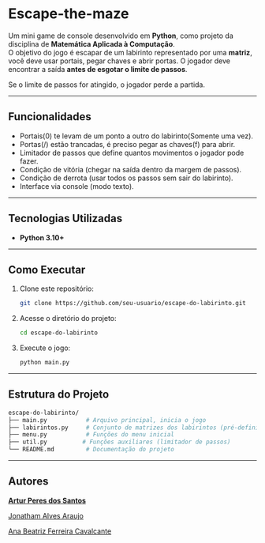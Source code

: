 # Escape-the-maze

Um mini game de console desenvolvido em **Python**, como projeto da disciplina de **Matemática Aplicada à Computação**.  
O objetivo do jogo é escapar de um labirinto representado por uma **matriz**, você deve usar portais, pegar chaves e abrir portas. 
O jogador deve encontrar a saída **antes de esgotar o limite de passos**.

Se o limite de passos for atingido, o jogador perde a partida. 

---

## Funcionalidades

- Portais(0) te levam de um ponto a outro do labirinto(Somente uma vez).
- Portas(/) estão trancadas, é preciso pegar as chaves(f) para abrir.  
- Limitador de passos que define quantos movimentos o jogador pode fazer.  
- Condição de vitória (chegar na saída dentro da margem de passos).  
- Condição de derrota (usar todos os passos sem sair do labirinto).  
- Interface via console (modo texto).  

---

## Tecnologias Utilizadas

- **Python 3.10+**  

---

## Como Executar

1. Clone este repositório:  
   ```bash
   git clone https://github.com/seu-usuario/escape-do-labirinto.git
2. Acesse o diretório do projeto:
   ```bash
   cd escape-do-labirinto 
3. Execute o jogo:
   ```bash
   python main.py

---

## Estrutura do Projeto

  ```bash
  escape-do-labirinto/
  ├── main.py           # Arquivo principal, inicia o jogo
  ├── labirintos.py     # Conjunto de matrizes dos labirintos (pré-definidos)
  ├── menu.py           # Funções do menu inicial
  ├── util.py          # Funções auxiliares (limitador de passos)
  └── README.md         # Documentação do projeto
  ```

---

## Autores

**[Artur Peres dos Santos](https://github.com/Artur-Peres)**

[Jonatham Alves Araujo](https://github.com/JonathamAraujo)

[Ana Beatriz Ferreira Cavalcante](https://github.com/Anab-Cavalcante)

